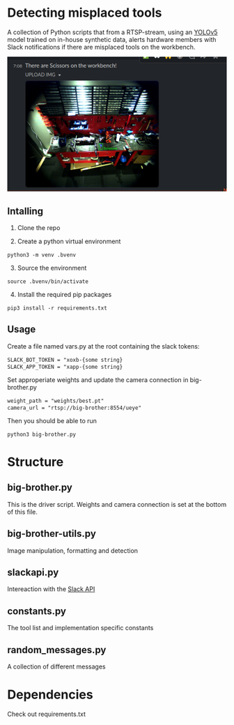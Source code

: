 # Detecting misplaced tools
A collection of Python scripts that from a RTSP-stream, using an [YOLOv5](https://github.com/ultralytics/yolov5) model trained on in-house synthetic data, alerts hardware members with Slack notifications if there are misplaced tools on the workbench.

<p>
<img src="img/demo.png">
</p>

## Intalling

1. Clone the repo

2. Create a python virtual environment

```
python3 -m venv .bvenv
```

3. Source the environment
```
source .bvenv/bin/activate
```

4. Install the required pip packages

```
pip3 install -r requirements.txt
```

## Usage
Create a file named vars.py at the root containing the slack tokens:
```
SLACK_BOT_TOKEN = "xoxb-{some string}
SLACK_APP_TOKEN = "xapp-{some string}
```
Set approperiate weights and update the camera connection in big-brother.py
```
weight_path = "weights/best.pt"
camera_url = "rtsp://big-brother:8554/ueye"
```
Then you should be able to run
```
python3 big-brother.py
```


# Structure

## big-brother.py
This is the driver script. Weights and camera connection is set at the bottom of this file.

## big-brother-utils.py
Image manipulation, formatting and detection

## slackapi.py
Intereaction with the [Slack API](https://api.slack.com/methods)

## constants.py
The tool list and implementation specific constants

## random_messages.py
A collection of different messages

# Dependencies
Check out requirements.txt
